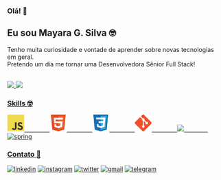 ### Olá! 👋

## Eu sou Mayara G. Silva :nerd_face:

Tenho muita curiosidade e vontade de aprender sobre novas tecnologias em geral. <br>
Pretendo um dia me tornar uma Desenvolvedora Sênior Full Stack! <br><br>


 <div>
  <a href="https://github.com/devmayara">
  <img height="150em" src="https://github-readme-stats.vercel.app/api?username=devmayara&show_icons=true&theme=radical&include_all_commits=true&count_private=true"/>
  <img height="150em" src="https://github-readme-stats.vercel.app/api/top-langs/?username=devmayara&layout=compact&langs_count=7&theme=radical"/>
</div>

### Skills :nerd_face:
<p>
    <img height="40" src="https://raw.githubusercontent.com/devicons/devicon/master/icons/javascript/javascript-original.svg">
    &nbsp;&nbsp;&nbsp;&nbsp;&nbsp;&nbsp;&nbsp;&nbsp;&nbsp;&nbsp;&nbsp;&nbsp;&nbsp;
    <img height="40" src="https://raw.githubusercontent.com/devicons/devicon/master/icons/html5/html5-original.svg">
    &nbsp;&nbsp;&nbsp;&nbsp;&nbsp;&nbsp;&nbsp;&nbsp;&nbsp;&nbsp;&nbsp;&nbsp;&nbsp;
    <img height="40" src="https://raw.githubusercontent.com/devicons/devicon/master/icons/css3/css3-original.svg">
    &nbsp;&nbsp;&nbsp;&nbsp;&nbsp;&nbsp;&nbsp;&nbsp;&nbsp;&nbsp;&nbsp;&nbsp;&nbsp;
    <img height="40" src="https://raw.githubusercontent.com/devicons/devicon/master/icons/git/git-original.svg">
    &nbsp;&nbsp;&nbsp;&nbsp;&nbsp;&nbsp;&nbsp;&nbsp;&nbsp;&nbsp;&nbsp;&nbsp;&nbsp;
    <img height="40" src="https://avatars.githubusercontent.com/u/9919?s=200&v=4">
    &nbsp;&nbsp;&nbsp;&nbsp;&nbsp;&nbsp;&nbsp;&nbsp;&nbsp;&nbsp;&nbsp;&nbsp;&nbsp;
    <img height="40" src="https://avatars.githubusercontent.com/u/13171334?s=200&v=4" alt="spring">  
</p>

### Contato :iphone:
[![linkedin](https://img.shields.io/badge/LinkedIn-0077B5?style=for-the-badge&logo=linkedin&logoColor=white)](https://www.linkedin.com/in/mayara-g-silva-048707217)
[![instagram](https://img.shields.io/badge/Instagram-E4405F?style=for-the-badge&logo=instagram&logoColor=white)](https://www.instagram.com/devmayara)
[![twitter](https://img.shields.io/badge/Twitter-1DA1F2?style=for-the-badge&logo=twitter&logoColor=white)](https://twitter.com/devmayara)
[![gmail](https://img.shields.io/badge/Gmail-D14836?style=for-the-badge&logo=gmail&logoColor=white)](https://mailto:devmayara11@gmail.com)
[![telegram](https://img.shields.io/badge/Telegram-2CA5E0?style=for-the-badge&logo=telegram&logoColor=white)](https://www.t.me/devmayara)

<!--
### Total de Visitas no Perfil :detective: <br>
 <p align="center"> 
   <img alingn="center" src="https://profile-counter.glitch.me/devmayara/count.svg" />
 </p>
-->
